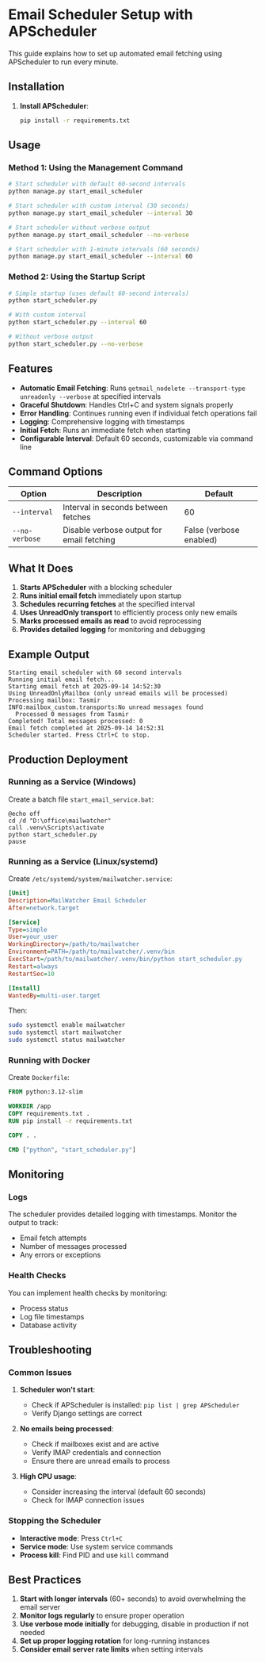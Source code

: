 # Email Scheduler Setup with APScheduler

This guide explains how to set up automated email fetching using APScheduler to run every minute.

## Installation

1. **Install APScheduler**:
   ```bash
   pip install -r requirements.txt
   ```

## Usage

### Method 1: Using the Management Command

```bash
# Start scheduler with default 60-second intervals
python manage.py start_email_scheduler

# Start scheduler with custom interval (30 seconds)
python manage.py start_email_scheduler --interval 30

# Start scheduler without verbose output
python manage.py start_email_scheduler --no-verbose

# Start scheduler with 1-minute intervals (60 seconds)
python manage.py start_email_scheduler --interval 60
```

### Method 2: Using the Startup Script

```bash
# Simple startup (uses default 60-second intervals)
python start_scheduler.py

# With custom interval
python start_scheduler.py --interval 60

# Without verbose output
python start_scheduler.py --no-verbose
```

## Features

- **Automatic Email Fetching**: Runs `getmail_nodelete --transport-type unreadonly --verbose` at specified intervals
- **Graceful Shutdown**: Handles Ctrl+C and system signals properly
- **Error Handling**: Continues running even if individual fetch operations fail
- **Logging**: Comprehensive logging with timestamps
- **Initial Fetch**: Runs an immediate fetch when starting
- **Configurable Interval**: Default 60 seconds, customizable via command line

## Command Options

| Option | Description | Default |
|--------|-------------|---------|
| `--interval` | Interval in seconds between fetches | 60 |
| `--no-verbose` | Disable verbose output for email fetching | False (verbose enabled) |

## What It Does

1. **Starts APScheduler** with a blocking scheduler
2. **Runs initial email fetch** immediately upon startup
3. **Schedules recurring fetches** at the specified interval
4. **Uses UnreadOnly transport** to efficiently process only new emails
5. **Marks processed emails as read** to avoid reprocessing
6. **Provides detailed logging** for monitoring and debugging

## Example Output

```
Starting email scheduler with 60 second intervals
Running initial email fetch...
Starting email fetch at 2025-09-14 14:52:30
Using UnreadOnlyMailbox (only unread emails will be processed)
Processing mailbox: Tasmir
INFO:mailbox_custom.transports:No unread messages found
  Processed 0 messages from Tasmir
Completed! Total messages processed: 0
Email fetch completed at 2025-09-14 14:52:31
Scheduler started. Press Ctrl+C to stop.
```

## Production Deployment

### Running as a Service (Windows)

Create a batch file `start_email_service.bat`:
```batch
@echo off
cd /d "D:\office\mailwatcher"
call .venv\Scripts\activate
python start_scheduler.py
pause
```

### Running as a Service (Linux/systemd)

Create `/etc/systemd/system/mailwatcher.service`:
```ini
[Unit]
Description=MailWatcher Email Scheduler
After=network.target

[Service]
Type=simple
User=your_user
WorkingDirectory=/path/to/mailwatcher
Environment=PATH=/path/to/mailwatcher/.venv/bin
ExecStart=/path/to/mailwatcher/.venv/bin/python start_scheduler.py
Restart=always
RestartSec=10

[Install]
WantedBy=multi-user.target
```

Then:
```bash
sudo systemctl enable mailwatcher
sudo systemctl start mailwatcher
sudo systemctl status mailwatcher
```

### Running with Docker

Create `Dockerfile`:
```dockerfile
FROM python:3.12-slim

WORKDIR /app
COPY requirements.txt .
RUN pip install -r requirements.txt

COPY . .

CMD ["python", "start_scheduler.py"]
```

## Monitoring

### Logs
The scheduler provides detailed logging with timestamps. Monitor the output to track:
- Email fetch attempts
- Number of messages processed
- Any errors or exceptions

### Health Checks
You can implement health checks by monitoring:
- Process status
- Log file timestamps
- Database activity

## Troubleshooting

### Common Issues

1. **Scheduler won't start**:
   - Check if APScheduler is installed: `pip list | grep APScheduler`
   - Verify Django settings are correct

2. **No emails being processed**:
   - Check if mailboxes exist and are active
   - Verify IMAP credentials and connection
   - Ensure there are unread emails to process

3. **High CPU usage**:
   - Consider increasing the interval (default 60 seconds)
   - Check for IMAP connection issues

### Stopping the Scheduler

- **Interactive mode**: Press `Ctrl+C`
- **Service mode**: Use system service commands
- **Process kill**: Find PID and use `kill` command

## Best Practices

1. **Start with longer intervals** (60+ seconds) to avoid overwhelming the email server
2. **Monitor logs regularly** to ensure proper operation
3. **Use verbose mode initially** for debugging, disable in production if not needed
4. **Set up proper logging rotation** for long-running instances
5. **Consider email server rate limits** when setting intervals
